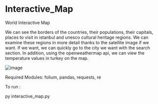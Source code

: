 # Interactive_Map
World Interactive Map

We can see the borders of the countries, their populations, their capitals, places to visit in istanbul and unesco cultural heritage regions. We can examine these regions in more detail thanks to the satellite image if we want.
If we want, we can quickly go to the city we want with the search section. 
In addition, using the openweathermap api, we can view the temperature values in turkey on the map.

![image](https://github.com/Barisaksel/Interactive_Map/assets/71844178/c6ce3a5d-1b25-4ffd-887f-2cd02aafa7dc)

Required Modules:
folium,
pandas,
requests,
re

To run :

py interactive_map.py
